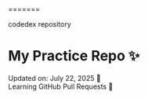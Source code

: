 =======

codedex repository
# My Practice Repo ✨  
Updated on: July 22, 2025 📅  
Learning GitHub Pull Requests 🚀

